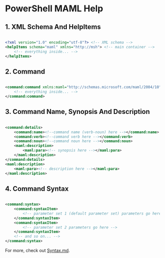 # PowerShell MAML Help

## 1. XML Schema And HelpItems

```xml

<?xml version="1.0" encoding="utf-8"?> <!-- XML schema -->
<helpItems schema="maml" xmlns="http://msh"> <!-- main container -->
    <!-- everything inside... -->
</helpItems>

```

## 2. Command

```xml

<command:command xmlns:maml="http://schemas.microsoft.com/maml/2004/10" xmlns:command="http://schemas.microsoft.com/maml/dev/command/2004/10" xmlns:dev="http://schemas.microsoft.com/maml/dev/2004/10" xmlns:MSHelp="http://msdn.microsoft.com/mshelp"> <!-- command container with a bunch of schemas -->
    <!-- everything inside... -->
</command:command>

```

## 3. Command Name, Synopsis And Description

```xml

<command:details>
    <command:name><!--command name (verb-noun) here --></command:name>
    <command:verb><!--command verb here --></command:verb>
    <command:noun><!--command noun here --></command:noun>
    <maml:description>
        <maml:para><!-- synopsis here --></maml:para>
    </maml:description>
</command:details>
<maml:description>
    <maml:para><!-- description here --></maml:para>
</maml:description>

```

## 4. Command Syntax

```xml

<command:syntax>
    <command:syntaxItem>
        <!-- parameter set 1 (default parameter set) parameters go here -->
    </command:syntaxItem>
    <command:syntaxItem>
        <!-- parameter set 2 parameters go here -->
    </command:syntaxItem>
    <!-- and so on... -->
</command:syntax>

```

For more, check out [Syntax.md](./Syntax.md).